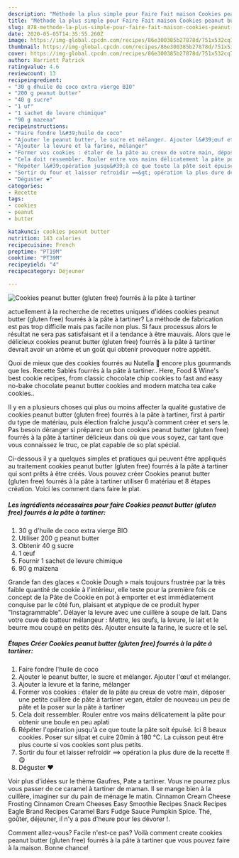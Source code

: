 ```yaml
---
description: "Méthode la plus simple pour Faire Fait maison Cookies peanut butter (gluten free) fourrés à la pâte à tartiner"
title: "Méthode la plus simple pour Faire Fait maison Cookies peanut butter (gluten free) fourrés à la pâte à tartiner"
slug: 878-methode-la-plus-simple-pour-faire-fait-maison-cookies-peanut-butter-gluten-free-fourres-a-la-pate-a-tartiner
date: 2020-05-05T14:35:55.260Z
image: https://img-global.cpcdn.com/recipes/86e300385b27878d/751x532cq70/cookies-peanut-butter-gluten-free-fourres-a-la-pate-a-tartiner-photo-principale-de-la-recette.jpg
thumbnail: https://img-global.cpcdn.com/recipes/86e300385b27878d/751x532cq70/cookies-peanut-butter-gluten-free-fourres-a-la-pate-a-tartiner-photo-principale-de-la-recette.jpg
cover: https://img-global.cpcdn.com/recipes/86e300385b27878d/751x532cq70/cookies-peanut-butter-gluten-free-fourres-a-la-pate-a-tartiner-photo-principale-de-la-recette.jpg
author: Harriett Patrick
ratingvalue: 4.6
reviewcount: 13
recipeingredient:
- "30 g dhuile de coco extra vierge BIO"
- "200 g peanut butter"
- "40 g sucre"
- "1 uf"
- "1 sachet de levure chimique"
- "90 g mazena"
recipeinstructions:
- "Faire fondre l&#39;huile de coco"
- "Ajouter le peanut butter, le sucre et mélanger. Ajouter l&#39;œuf et mélanger."
- "Ajouter la levure et la farine, mélanger"
- "Former vos cookies : étaler de la pâte au creux de votre main, déposer une petite cuillère de pâte à tartiner vegan, étaler de nouveau un peu de pâte et la poser sur la pâte à tartiner"
- "Cela doit ressembler. Rouler entre vos mains délicatement la pâte pour obtenir une boule en peu aplati"
- "Répéter l&#39;opération jusqu&#39;à ce que toute la pâte soit épuisé. Ici 8 beaux cookies. Poser sur silpat et cuire 20min à 180 °C. La cuisson peut être plus courte si vos cookies sont plus petits."
- "Sortir du four et laisser refroidir ==&gt; opération la plus dure de la recette !! 😋"
- "Déguster ❤️"
categories:
- Recette
tags:
- cookies
- peanut
- butter

katakunci: cookies peanut butter 
nutrition: 143 calories
recipecuisine: French
preptime: "PT19M"
cooktime: "PT39M"
recipeyield: "4"
recipecategory: Déjeuner

---
```



![Cookies peanut butter (gluten free) fourrés à la pâte à tartiner](https://img-global.cpcdn.com/recipes/86e300385b27878d/751x532cq70/cookies-peanut-butter-gluten-free-fourres-a-la-pate-a-tartiner-photo-principale-de-la-recette.jpg)

actuellement à la recherche de recettes uniques d'idées cookies peanut butter (gluten free) fourrés à la pâte à tartiner? La méthode de fabrication est pas trop difficile mais pas facile non plus. Si faux processus alors le résultat ne sera pas satisfaisant et il a tendance à être mauvais. Alors que le délicieux cookies peanut butter (gluten free) fourrés à la pâte à tartiner devrait avoir un arôme et un goût qui obtenir provoquer notre appétit.

Quoi de mieux que des cookies fourrés au Nutella 🍫 encore plus gourmands que les. Recette Sablés fourrés à la pâte à tartiner.. Here, Food &amp; Wine&#39;s best cookie recipes, from classic chocolate chip cookies to fast and easy no-bake chocolate peanut butter cookies and modern matcha tea cake cookies..

Il y en a plusieurs choses qui plus ou moins affecter la qualité gustative de cookies peanut butter (gluten free) fourrés à la pâte à tartiner, first à partir du type de matériau, puis élection fraîche jusqu'à comment créer et sers le. Pas besoin déranger si préparez un bon cookies peanut butter (gluten free) fourrés à la pâte à tartiner délicieux dans où que vous soyez, car tant que vous connaissez le truc, ce plat capable de so plat spécial.


Ci-dessous il y a quelques simples et pratiques qui peuvent être appliqués au traitement cookies peanut butter (gluten free) fourrés à la pâte à tartiner qui sont prêts à être créés. Vous pouvez créer Cookies peanut butter (gluten free) fourrés à la pâte à tartiner utiliser 6 matériau et 8 étapes création. Voici les comment dans faire le plat.

<!--inarticleads1-->

##### Les ingrédients nécessaires pour faire Cookies peanut butter (gluten free) fourrés à la pâte à tartiner:

1.  30 g d&#39;huile de coco extra vierge BIO
1. Utiliser 200 g peanut butter
1. Obtenir 40 g sucre
1.  1 œuf
1. Fournir 1 sachet de levure chimique
1.  90 g maïzena


Grande fan des glaces « Cookie Dough » mais toujours frustrée par la très faible quantité de cookie à l&#39;intérieur, elle teste pour la première fois ce concept de la Pâte de Cookie en pot à emporter et est immédiatement conquise par le côté fun, plaisant et atypique de ce produit hyper &#34;Instagrammable&#34;. Délayer la levure avec une cuillère à soupe de lait. Dans votre cuve de batteur mélangeur : Mettre, les œufs, la levure, le lait et le beurre mou coupé en petits dés. Ajouter ensuite la farine, le sucre et le sel. 

<!--inarticleads2-->

##### Étapes Créer Cookies peanut butter (gluten free) fourrés à la pâte à tartiner:

1. Faire fondre l&#39;huile de coco
1. Ajouter le peanut butter, le sucre et mélanger. Ajouter l&#39;œuf et mélanger.
1. Ajouter la levure et la farine, mélanger
1. Former vos cookies : étaler de la pâte au creux de votre main, déposer une petite cuillère de pâte à tartiner vegan, étaler de nouveau un peu de pâte et la poser sur la pâte à tartiner
1. Cela doit ressembler. Rouler entre vos mains délicatement la pâte pour obtenir une boule en peu aplati
1. Répéter l&#39;opération jusqu&#39;à ce que toute la pâte soit épuisé. Ici 8 beaux cookies. Poser sur silpat et cuire 20min à 180 °C. La cuisson peut être plus courte si vos cookies sont plus petits.
1. Sortir du four et laisser refroidir ==&gt; opération la plus dure de la recette !! 😋
1. Déguster ❤️


Voir plus d&#39;idées sur le thème Gaufres, Pate a tartiner. Vous ne pourrez plus vous passer de ce caramel à tartiner de maman. Il se mange bien à la cuillère, imaginer sur du pain de ménage le matin. Cinnamon Cream Cheese Frosting Cinnamon Cream Cheeses Easy Smoothie Recipes Snack Recipes Eagle Brand Recipes Caramel Bars Fudge Sauce Pumpkin Spice. Thé, goûter, déjeuner, il n&#39;y a pas d&#39;heure pour les dévorer !. 


Comment allez-vous? Facile n'est-ce pas? Voilà comment create cookies peanut butter (gluten free) fourrés à la pâte à tartiner que vous pouvez faire à la maison. Bonne chance!
